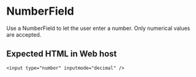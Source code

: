 # NumberField

Use a NumberField to let the user enter a number. Only numerical values are accepted.

## Expected HTML in Web host

`<input type="number" inputmode="decimal" />`
